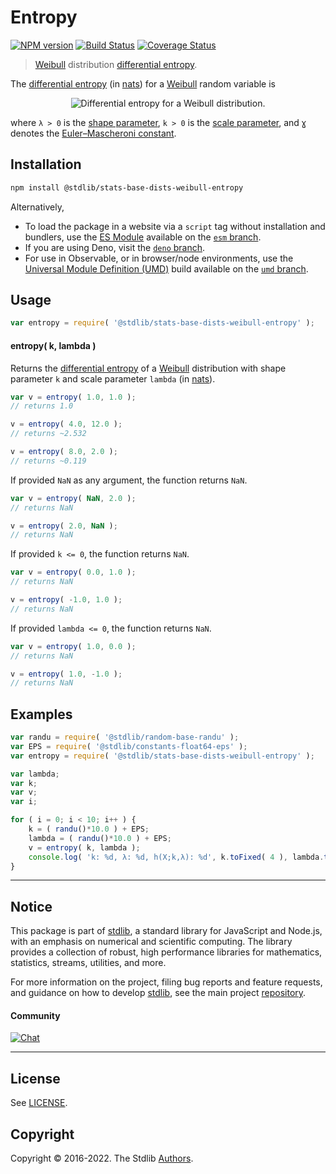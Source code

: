 <!--

@license Apache-2.0

Copyright (c) 2018 The Stdlib Authors.

Licensed under the Apache License, Version 2.0 (the "License");
you may not use this file except in compliance with the License.
You may obtain a copy of the License at

   http://www.apache.org/licenses/LICENSE-2.0

Unless required by applicable law or agreed to in writing, software
distributed under the License is distributed on an "AS IS" BASIS,
WITHOUT WARRANTIES OR CONDITIONS OF ANY KIND, either express or implied.
See the License for the specific language governing permissions and
limitations under the License.

-->

# Entropy

[![NPM version][npm-image]][npm-url] [![Build Status][test-image]][test-url] [![Coverage Status][coverage-image]][coverage-url] <!-- [![dependencies][dependencies-image]][dependencies-url] -->

> [Weibull][weibull-distribution] distribution [differential entropy][entropy].

<!-- Section to include introductory text. Make sure to keep an empty line after the intro `section` element and another before the `/section` close. -->

<section class="intro">

The [differential entropy][entropy] (in [nats][nats]) for a [Weibull][weibull-distribution] random variable is

<!-- <equation class="equation" label="eq:weibull_entropy" align="center" raw="h\left( X \right) = \gamma(1-1/k)+\ln(\lambda/k)+1" alt="Differential entropy for a Weibull distribution."> -->

<div class="equation" align="center" data-raw-text="h\left( X \right) = \gamma(1-1/k)+\ln(\lambda/k)+1" data-equation="eq:weibull_entropy">
    <img src="https://cdn.jsdelivr.net/gh/stdlib-js/stdlib@51534079fef45e990850102147e8945fb023d1d0/lib/node_modules/@stdlib/stats/base/dists/weibull/entropy/docs/img/equation_weibull_entropy.svg" alt="Differential entropy for a Weibull distribution.">
    <br>
</div>

<!-- </equation> -->

where `λ > 0` is the [shape parameter][shape], `k > 0` is the [scale parameter][scale], and `Ɣ` denotes the [Euler–Mascheroni constant][euler-mascheroni].

</section>

<!-- /.intro -->

<!-- Package usage documentation. -->

<section class="installation">

## Installation

```bash
npm install @stdlib/stats-base-dists-weibull-entropy
```

Alternatively,

-   To load the package in a website via a `script` tag without installation and bundlers, use the [ES Module][es-module] available on the [`esm` branch][esm-url].
-   If you are using Deno, visit the [`deno` branch][deno-url].
-   For use in Observable, or in browser/node environments, use the [Universal Module Definition (UMD)][umd] build available on the [`umd` branch][umd-url].

</section>

<section class="usage">

## Usage

```javascript
var entropy = require( '@stdlib/stats-base-dists-weibull-entropy' );
```

#### entropy( k, lambda )

Returns the [differential entropy][entropy] of a [Weibull][weibull-distribution] distribution with shape parameter `k` and scale parameter `lambda` (in [nats][nats]).

```javascript
var v = entropy( 1.0, 1.0 );
// returns 1.0

v = entropy( 4.0, 12.0 );
// returns ~2.532

v = entropy( 8.0, 2.0 );
// returns ~0.119
```

If provided `NaN` as any argument, the function returns `NaN`.

```javascript
var v = entropy( NaN, 2.0 );
// returns NaN

v = entropy( 2.0, NaN );
// returns NaN
```

If provided `k <= 0`, the function returns `NaN`.

```javascript
var v = entropy( 0.0, 1.0 );
// returns NaN

v = entropy( -1.0, 1.0 );
// returns NaN
```

If provided `lambda <= 0`, the function returns `NaN`.

```javascript
var v = entropy( 1.0, 0.0 );
// returns NaN

v = entropy( 1.0, -1.0 );
// returns NaN
```

</section>

<!-- /.usage -->

<!-- Package usage notes. Make sure to keep an empty line after the `section` element and another before the `/section` close. -->

<section class="notes">

</section>

<!-- /.notes -->

<!-- Package usage examples. -->

<section class="examples">

## Examples

<!-- eslint no-undef: "error" -->

```javascript
var randu = require( '@stdlib/random-base-randu' );
var EPS = require( '@stdlib/constants-float64-eps' );
var entropy = require( '@stdlib/stats-base-dists-weibull-entropy' );

var lambda;
var k;
var v;
var i;

for ( i = 0; i < 10; i++ ) {
    k = ( randu()*10.0 ) + EPS;
    lambda = ( randu()*10.0 ) + EPS;
    v = entropy( k, lambda );
    console.log( 'k: %d, λ: %d, h(X;k,λ): %d', k.toFixed( 4 ), lambda.toFixed( 4 ), v.toFixed( 4 ) );
}
```

</section>

<!-- /.examples -->

<!-- Section to include cited references. If references are included, add a horizontal rule *before* the section. Make sure to keep an empty line after the `section` element and another before the `/section` close. -->

<section class="references">

</section>

<!-- /.references -->

<!-- Section for related `stdlib` packages. Do not manually edit this section, as it is automatically populated. -->

<section class="related">

</section>

<!-- /.related -->

<!-- Section for all links. Make sure to keep an empty line after the `section` element and another before the `/section` close. -->


<section class="main-repo" >

* * *

## Notice

This package is part of [stdlib][stdlib], a standard library for JavaScript and Node.js, with an emphasis on numerical and scientific computing. The library provides a collection of robust, high performance libraries for mathematics, statistics, streams, utilities, and more.

For more information on the project, filing bug reports and feature requests, and guidance on how to develop [stdlib][stdlib], see the main project [repository][stdlib].

#### Community

[![Chat][chat-image]][chat-url]

---

## License

See [LICENSE][stdlib-license].


## Copyright

Copyright &copy; 2016-2022. The Stdlib [Authors][stdlib-authors].

</section>

<!-- /.stdlib -->

<!-- Section for all links. Make sure to keep an empty line after the `section` element and another before the `/section` close. -->

<section class="links">

[npm-image]: http://img.shields.io/npm/v/@stdlib/stats-base-dists-weibull-entropy.svg
[npm-url]: https://npmjs.org/package/@stdlib/stats-base-dists-weibull-entropy

[test-image]: https://github.com/stdlib-js/stats-base-dists-weibull-entropy/actions/workflows/test.yml/badge.svg?branch=main
[test-url]: https://github.com/stdlib-js/stats-base-dists-weibull-entropy/actions/workflows/test.yml?query=branch:main

[coverage-image]: https://img.shields.io/codecov/c/github/stdlib-js/stats-base-dists-weibull-entropy/main.svg
[coverage-url]: https://codecov.io/github/stdlib-js/stats-base-dists-weibull-entropy?branch=main

<!--

[dependencies-image]: https://img.shields.io/david/stdlib-js/stats-base-dists-weibull-entropy.svg
[dependencies-url]: https://david-dm.org/stdlib-js/stats-base-dists-weibull-entropy/main

-->

[chat-image]: https://img.shields.io/gitter/room/stdlib-js/stdlib.svg
[chat-url]: https://gitter.im/stdlib-js/stdlib/

[stdlib]: https://github.com/stdlib-js/stdlib

[stdlib-authors]: https://github.com/stdlib-js/stdlib/graphs/contributors

[umd]: https://github.com/umdjs/umd
[es-module]: https://developer.mozilla.org/en-US/docs/Web/JavaScript/Guide/Modules

[deno-url]: https://github.com/stdlib-js/stats-base-dists-weibull-entropy/tree/deno
[umd-url]: https://github.com/stdlib-js/stats-base-dists-weibull-entropy/tree/umd
[esm-url]: https://github.com/stdlib-js/stats-base-dists-weibull-entropy/tree/esm

[stdlib-license]: https://raw.githubusercontent.com/stdlib-js/stats-base-dists-weibull-entropy/main/LICENSE

[weibull-distribution]: https://en.wikipedia.org/wiki/Weibull_distribution

[entropy]: https://en.wikipedia.org/wiki/Entropy_%28information_theory%29

[euler-mascheroni]: https://en.wikipedia.org/wiki/Euler%E2%80%93Mascheroni_constant

[nats]: https://en.wikipedia.org/wiki/Nat_%28unit%29

[shape]: https://en.wikipedia.org/wiki/Shape_parameter

[scale]: https://en.wikipedia.org/wiki/Scale_parameter

</section>

<!-- /.links -->

